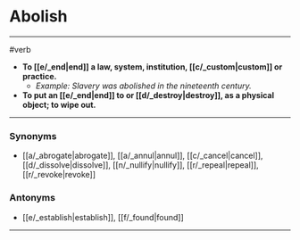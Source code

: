 # Abolish
---
#verb
- **To [[e/_end|end]] a law, system, institution, [[c/_custom|custom]] or practice.**
	- _Example: Slavery was abolished in the nineteenth century._
- **To put an [[e/_end|end]] to or [[d/_destroy|destroy]], as a physical object; to wipe out.**
---
### Synonyms
- [[a/_abrogate|abrogate]], [[a/_annul|annul]], [[c/_cancel|cancel]], [[d/_dissolve|dissolve]], [[n/_nullify|nullify]], [[r/_repeal|repeal]], [[r/_revoke|revoke]]
### Antonyms
- [[e/_establish|establish]], [[f/_found|found]]
---
